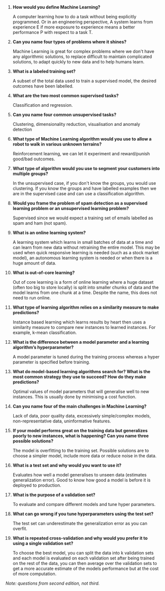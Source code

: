 1. **How would you define Machine Learning?**

    A computer learning how to do a task without being explicitly programmed. Or in an engineering perspective, A system learns from experience E if more exposure to experience means a better performance P with respect to a task T.
  
2. **Can you name four types of problems where it shines?**

    Machine Learning is great for complex problems where we don't have any algorithmic solutions, to replace difficult to maintain complicated solutions, to adapt quickly to new data and to help humans learn.
  
3. **What is a labeled training set?**

    A subset of the total data used to train a supervised model, the desired outcomes have been labelled.
  
4. **What are the two most common supervised tasks?**

    Classification and regression.
  
5. **Can you name four common unsupervised tasks?**

    Clustering, dimensionality reduction, visualisation and anomaly detection
  
6. **What type of Machine Learning algorithm would you use to allow a robot to walk in various unknown terrains?**

    Reinforcement learning, we can let it experiment and reward/punish good/bad outcomes.
  
7. **What type of algorithm would you use to segment your customers into multiple groups?**

    In the unsupervised case, if you don't know the groups, you would use clustering. If you know the groups and have labelled examples then we are in the supervised case and can use a classification algorithm.
  
8. **Would you frame the problem of spam detection as a supervised learning problem or an unsupervised learning problem?**

    Supervised since we would expect a training set of emails labelled as spam and ham (not spam).
  
9. **What is an online learning system?**

    A learning system which learns in small batches of data at a time and can learn from new data without retraining the entire model. This may be used when quick responsive learning is needed (such as a stock market model), an autonomous learning system is needed or when there is a huge amount of data.
  
10. **What is out-of-core learning?**

    Out of core learning is a form of online learning where a huge dataset (often too big to store locally) is split into smaller chunks of data and the model learns from one chunk at a time. Despite the name, this does not need to run online.
  
11. **What type of learning algorithm relies on a similarity measure to make predictions?**

    Instance based learning which learns results by heart then uses a similarity measure to compare new instances to learned instances. For example, k-mean classification.
  
12. **What is the difference between a model parameter and a learning algorithm’s hyperparameter?**

    A model parameter is tuned during the training process whereas a hyper parameter is specified before training.
  
13. **What do model-based learning algorithms search for? What is the most common strategy they use to succeed? How do they make predictions?**

    Optimal values of model parameters that will generalise well to new instances. This is usually done by minimising a cost function.
  
14. **Can you name four of the main challenges in Machine Learning?**

    Lack of data, poor quality data, excessively simple/complex models, non-representative data, uninformative features.
  
15. **If your model performs great on the training data but generalizes poorly to new instances, what is happening? Can you name three possible solutions?**

    The model is overfitting to the training set. Possible solutions are to choose a simpler model, include more data or reduce noise in the data.
  
16. **What is a test set and why would you want to use it?**

    Evaluates how well a model generalises to unseen data (estimates generalization error). Good to know how good a model is before it is deployed to production.
  
17. **What is the purpose of a validation set?**

    To evaluate and compare different models and tune hyper parameters.
  
18. **What can go wrong if you tune hyperparameters using the test set?**

    The test set can underestimate the generalization error as you can overfit.
  
19. **What is repeated cross-validation and why would you prefer it to using a single validation set?**

    To choose the best model, you can split the data into k validation sets and each model is evaluated on each validation set after being trained on the rest of the data, you can then average over the validation sets to get a more accurate estimate of the models performance but at the cost of more computation.


*Note: questions from second edition, not third.*
  


